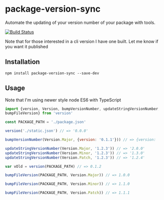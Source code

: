 ﻿# package-version-sync

Automate the updating of your version number of your package with tools.

[![Build Status](https://travis-ci.org/jon49/node-package-version-sync.png?branch=master)](https://travis-ci.org/jon49/node-package-version-sync)

Note that for those interested in a cli version I have one built. Let me know
if you want it published

## Installation

`npm install package-version-sync --save-dev`

## Usage

Note that I'm using newer style node ES6 with TypeScript

```js
import {version, Version, bumpVersionNumber, updateStringVersionNumber,
bumpFileVersion} from 'version'

const PACKAGE_PATH = './package.json'

version('./static.json') // => '0.0.0'

bumpVersionNumber(Version.Major, {version: '0.1.1'})) // => {version: '1.0.0'}

updateStringVersionNumber(Version.Major, '1.2.3')) // => '2.0.0'
updateStringVersionNumber(Version.Minor, '1.2.3')) // => '1.3.0'
updateStringVersionNumber(Version.Patch, '1.2.3')) // => '1.2.4'

var vOld = version(PACKAGE_PATH) // => 0.1.2

bumpFileVersion(PACKAGE_PATH, Version.Major)) // => 1.0.0

bumpFileVersion(PACKAGE_PATH, Version.Minor)) // => 1.1.0

bumpFileVersion(PACKAGE_PATH, Version.Patch)) // => 1.1.1
```